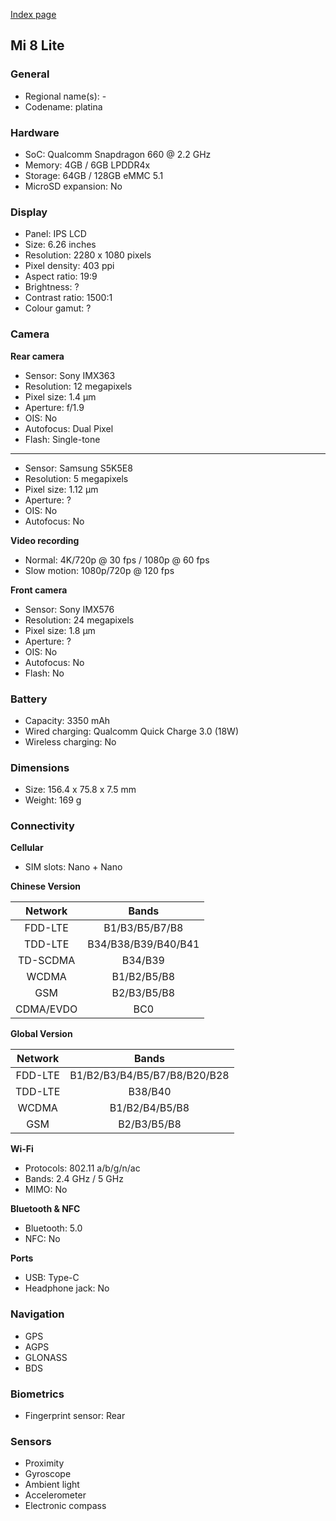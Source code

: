 [Index page](../../)

## Mi 8 Lite

### General

* Regional name(s): -
* Codename: platina

### Hardware

* SoC: Qualcomm Snapdragon 660 @ 2.2 GHz
* Memory: 4GB / 6GB LPDDR4x
* Storage: 64GB / 128GB eMMC 5.1
* MicroSD expansion: No

### Display

* Panel: IPS LCD
* Size: 6.26 inches
* Resolution: 2280 x 1080 pixels
* Pixel density: 403 ppi
* Aspect ratio: 19:9
* Brightness: ?
* Contrast ratio: 1500:1
* Colour gamut: ?

### Camera

**Rear camera**

* Sensor: Sony IMX363
* Resolution: 12 megapixels
* Pixel size: 1.4 µm
* Aperture: f/1.9
* OIS: No
* Autofocus: Dual Pixel
* Flash: Single-tone

---

* Sensor: Samsung S5K5E8
* Resolution: 5 megapixels
* Pixel size: 1.12 µm
* Aperture: ?
* OIS: No
* Autofocus: No

**Video recording**

* Normal: 4K/720p @ 30 fps / 1080p @ 60 fps
* Slow motion: 1080p/720p @ 120 fps

**Front camera**

* Sensor: Sony IMX576
* Resolution: 24 megapixels
* Pixel size: 1.8 µm
* Aperture: ?
* OIS: No
* Autofocus: No
* Flash: No

### Battery

* Capacity: 3350 mAh
* Wired charging: Qualcomm Quick Charge 3.0 (18W)
* Wireless charging: No

### Dimensions

* Size: 156.4 x 75.8 x 7.5 mm
* Weight: 169 g

### Connectivity

**Cellular**

* SIM slots: Nano + Nano

**Chinese Version**

|  Network  |   Bands   |
|:---------:|:-------------------:|
|  FDD-LTE  |    B1/B3/B5/B7/B8   |
|   TDD-LTE  | B34/B38/B39/B40/B41 |
|  TD-SCDMA |       B34/B39       |
|   WCDMA   |     B1/B2/B5/B8     |
|    GSM    |     B2/B3/B5/B8     |
| CDMA/EVDO |         BC0         |

**Global Version**

| Network | Bands |
|:-------:|:----------------------------:|
| FDD-LTE | B1/B2/B3/B4/B5/B7/B8/B20/B28 |
| TDD-LTE | B38/B40 |
| WCDMA | B1/B2/B4/B5/B8 |
| GSM | B2/B3/B5/B8 |

**Wi-Fi**

* Protocols: 802.11 a/b/g/n/ac
* Bands: 2.4 GHz / 5 GHz
* MIMO: No

**Bluetooth & NFC**

* Bluetooth: 5.0 
* NFC: No

**Ports**

* USB: Type-C
* Headphone jack: No

### Navigation

* GPS
* AGPS
* GLONASS
* BDS

### Biometrics

* Fingerprint sensor: Rear

### Sensors

* Proximity
* Gyroscope
* Ambient light
* Accelerometer
* Electronic compass
